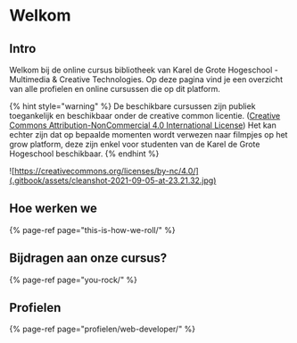 # Welkom

## Intro

Welkom bij de online cursus bibliotheek van Karel de Grote Hogeschool - Multimedia & Creative Technologies. Op deze pagina vind je een overzicht van alle profielen en online cursussen die op dit platform.

{% hint style="warning" %}
De beschikbare cursussen zijn publiek toegankelijk en beschikbaar onder de creative common licentie. \([Creative Commons Attribution-NonCommercial 4.0 International License](https://creativecommons.org/licenses/by-nc/4.0/)\) Het kan echter zijn dat op bepaalde momenten wordt verwezen naar filmpjes op het grow platform, deze zijn enkel voor studenten van de Karel de Grote Hogeschool beschikbaar.
{% endhint %}

![https://creativecommons.org/licenses/by-nc/4.0/](.gitbook/assets/cleanshot-2021-09-05-at-23.21.32.jpg)

## Hoe werken we

{% page-ref page="this-is-how-we-roll/" %}

## Bijdragen aan onze cursus?

{% page-ref page="you-rock/" %}

## Profielen

{% page-ref page="profielen/web-developer/" %}



